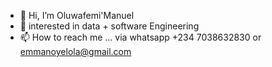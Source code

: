 - 👋 Hi, I’m Oluwafemi'Manuel
- 👀 interested in data + software Engineering
- 📫 How to reach me ... via whatsapp +234 7038632830 or emmanoyelola@gmail.com

<!---
wafemi999/wafemi999 is a ✨ special ✨ repository because its `README.md` (this file) appears on your GitHub profile.
You can click the Preview link to take a look at your changes.
--->
